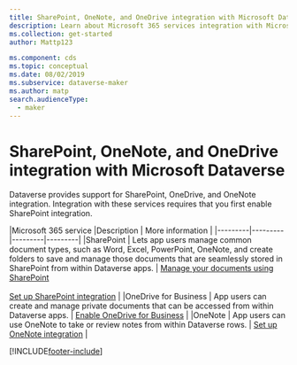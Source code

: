 ```yaml
---
title: SharePoint, OneNote, and OneDrive integration with Microsoft Dataverse | Microsoft Docs
description: Learn about Microsoft 365 services integration with Microsoft Dataverse.
ms.collection: get-started
author: Mattp123

ms.component: cds
ms.topic: conceptual
ms.date: 08/02/2019
ms.subservice: dataverse-maker
ms.author: matp
search.audienceType: 
  - maker
---
```


# SharePoint, OneNote, and OneDrive integration with Microsoft Dataverse



Dataverse provides support for SharePoint, OneDrive, and OneNote integration. Integration with these services requires that you first enable SharePoint integration.   


|Microsoft 365 service  |Description  | More information  |
|---------|---------|---------|---------|
|SharePoint     |  Lets app users manage common document types, such as Word, Excel, PowerPoint, OneNote, and create folders to save and manage those documents that are seamlessly stored in SharePoint from within Dataverse apps.     |  [Manage your documents using SharePoint](/dynamics365/customer-engagement/admin/manage-documents-using-sharepoint) <br /> <br /> [Set up SharePoint integration](/dynamics365/customer-engagement/admin/set-up-sharepoint-integration)     |
|OneDrive for Business     |  App users can create and manage private documents that can be accessed from within Dataverse apps.      |  [Enable OneDrive for Business](/dynamics365/customer-engagement/admin/enable-onedrive-for-business)     |
|OneNote     | App users can use OneNote to take or review notes from within Dataverse rows.      |   [Set up OneNote integration](/dynamics365/customer-engagement/admin/set-up-onenote-integration-in-dynamics-365)   | 


[!INCLUDE[footer-include](../../includes/footer-banner.md)]
